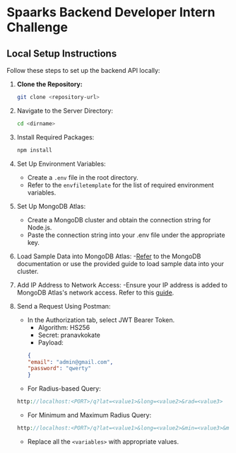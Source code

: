 # Spaarks Backend Developer Intern Challenge

## Local Setup Instructions

Follow these steps to set up the backend API locally:

1. **Clone the Repository:**
   ```bash
   git clone <repository-url>
2. Navigate to the Server Directory:
    ```bash
    cd <dirname>
3. Install Required Packages:
    ```bash
    npm install
4. Set Up Environment Variables:
    - Create a `.env` file in the root directory.
    - Refer to the `envfiletemplate` for the list of required environment variables.
5. Set Up MongoDB Atlas:
    - Create a MongoDB cluster and obtain the connection string for Node.js.
    - Paste the connection string into your .env file under the appropriate key.
6. Load Sample Data into MongoDB Atlas:
    -[Refer](https://www.mongodb.com/docs/atlas/sample-data/) to the MongoDB documentation or use the provided guide to load sample data into your cluster.
7. Add IP Address to Network Access:
    -Ensure your IP address is added to MongoDB Atlas's network access. Refer to this [guide](https://www.mongodb.com/docs/atlas/security/ip-access-list/).
8. Send a Request Using Postman:
    - In the Authorization tab, select JWT Bearer Token.
        - Algorithm: HS256
        - Secret: pranavkokate
        - Payload: 
        ```json
        {
        "email": "admin@gmail.com",
        "password": "qwerty"
        }
    - For Radius-based Query:
    ```php
    http://localhost:<PORT>/q?lat=<value1>&long=<value2>&rad=<value3>
    ```

    - For Minimum and Maximum Radius Query:
     ```php
    http://localhost:<PORT>/q?lat=<value1>&long=<value2>&min=<value3>&max=<value4>
    ```
    - Replace all the `<variables>` with appropriate values.